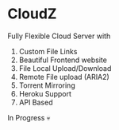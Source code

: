# CloudZ

Fully Flexible Cloud Server with

1. Custom File Links
2. Beautiful Frontend website
3. File Local Upload/Download 
4. Remote File upload (ARIA2)
5. Torrent Mirroring
6. Heroku Support 
7. API Based

In Progress 💀

